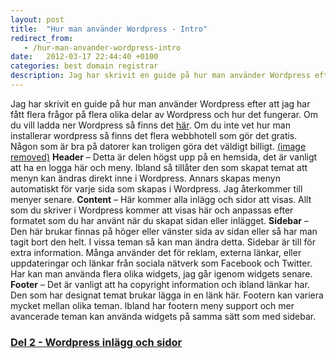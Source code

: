 ```yaml
---
layout: post
title:  "Hur man använder Wordpress - Intro"
redirect_from:
   - /hur-man-anvander-wordpress-intro
date:   2012-03-17 22:44:40 +0100
categories: best domain registrar
description: Jag har skrivit en guide på hur man använder Wordpress efter att jag har fått flera frågor på flera olika delar av Wordpress och hur det fungerar. Om du vill ladda ner Wordpress så finns det
---
```


Jag har skrivit en guide på hur man använder Wordpress efter att jag har fått flera frågor på flera olika delar av Wordpress och hur det fungerar. Om du vill ladda ner Wordpress så finns det [här](http://sv.wordpress.org/wordpress-3.3.1-sv_SE.zip "Wordrpess"). Om du inte vet hur man installerar wordpress så finns det flera webbhotell som gör det gratis. Någon som är bra på datorer kan troligen göra det väldigt billigt. [(image removed)](http://markustenghamn.se/wp-content/uploads/2012/03/wplayout.png) **Header** – Detta är delen högst upp på en hemsida, det är vanligt att ha en logga här och meny. Ibland så tillåter den som skapat temat att menyn kan ändras direkt inne i Wordpress. Annars skapas menyn automatiskt för varje sida som skapas i Wordpress. Jag återkommer till menyer senare. **Content** – Här kommer alla inlägg och sidor att visas. Allt som du skriver i Wordpress kommer att visas här och anpassas efter formatet som du har använt när du skapat sidan eller inlägget. **Sidebar** – Den här brukar finnas på höger eller vänster sida av sidan eller så har man tagit bort den helt. I vissa teman så kan man ändra detta. Sidebar är till för extra information. Många använder det för reklam, externa länkar, eller uppdateringar och länkar från sociala nätverk som Facebook och Twitter. Har kan man använda flera olika widgets, jag går igenom widgets senare. **Footer** – Det är vanligt att ha copyright information och ibland länkar har. Den som har designat temat brukar lägga in en länk här. Footern kan variera mycket mellan olika teman. Ibland har footern meny support och mer avancerade teman kan använda widgets på samma sätt som med sidebar.

### [Del 2 - Wordpress inlägg och sidor](http://markustenghamn.se/hur-man-anvander-wordpress-inlagg-och-sidor/)